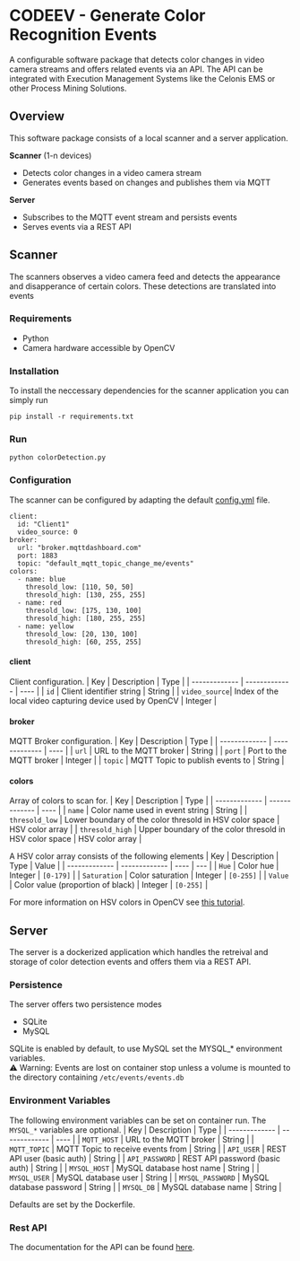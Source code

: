 # CODEEV - Generate Color Recognition Events 
A configurable software package that detects color changes in video camera streams and offers related events via an API. The API can be integrated with Execution Management Systems like the Celonis EMS or other Process Mining Solutions.

## Overview
This software package consists of a local scanner and a server application.

**Scanner** (1-n devices)
- Detects color changes in a video camera stream
- Generates events based on changes and publishes them via MQTT

**Server**
- Subscribes to the MQTT event stream and persists events
- Serves events via a REST API

## Scanner
The scanners observes a video camera feed and detects the appearance and disapperance of certain colors. These detections are translated into events
### Requirements
- Python
- Camera hardware accessible by OpenCV

### Installation
To install the neccessary dependencies for the scanner application you can simply run

`pip install -r requirements.txt`

### Run
`python colorDetection.py`

### Configuration
The scanner can be configured by adapting the default [config.yml](client/config.yml) file.
```
client:
  id: "Client1"
  video_source: 0
broker:
  url: "broker.mqttdashboard.com"
  port: 1883
  topic: "default_mqtt_topic_change_me/events"
colors:
  - name: blue
    thresold_low: [110, 50, 50]
    thresold_high: [130, 255, 255]
  - name: red
    thresold_low: [175, 130, 100]
    thresold_high: [180, 255, 255]
  - name: yellow
    thresold_low: [20, 130, 100]
    thresold_high: [60, 255, 255]
```

#### client
Client configuration.
| Key           | Description         | Type |
| ------------- | ------------- | ---- |
| `id`          | Client identifier string   | String |
| `video_source`| Index of the local video capturing device used by OpenCV  | Integer |

#### broker
MQTT Broker configuration.
| Key           | Description         | Type |
| ------------- | ------------- | ---- |
| `url`         | URL to the MQTT broker   | String |
| `port`        | Port to the MQTT broker  | Integer |
| `topic`       | MQTT Topic to publish events to  | String |
#### colors
Array of colors to scan for.
| Key               | Description         | Type |
| -------------     | ------------- | ---- |
| `name`            | Color name used in event string   | String |
| `thresold_low`    | Lower boundary of the color thresold in HSV color space | HSV color array |
| `thresold_high`   | Upper boundary of the color thresold in HSV color space | HSV color array |

A HSV color array consists of the following elements
| Key           | Description         | Type | Value |
| ------------- | ------------- | ---- | --- |
| `Hue`         | Color hue    | Integer | `[0-179]` |
| `Saturation`  | Color saturation   | Integer | `[0-255]` |
| `Value`       | Color value (proportion of black)  | Integer | `[0-255]` |

For more information on HSV colors in OpenCV see [this tutorial](https://docs.opencv.org/3.4/da/d97/tutorial_threshold_inRange.html).

## Server
The server is a dockerized application which handles the retreival and storage of color detection events and offers them via a REST API.

### Persistence
The server offers two persistence modes
- SQLite
- MySQL

SQLite is enabled by default, to use MySQL set the MYSQL_* environment variables.</br>
:warning: Warning: Events are lost on container stop unless a volume is mounted to the directory containing `/etc/events/events.db`
### Environment Variables
The following environment variables can be set on container run. The `MYSQL_*` variables are optional.
| Key               | Description         | Type |
| -------------     | -------------       | ---- |
| `MQTT_HOST`       | URL to the MQTT broker   | String |
| `MQTT_TOPIC`      | MQTT Topic to receive events from | String |
| `API_USER`        | REST API user (basic auth) | String |
| `API_PASSWORD`    | REST API password (basic auth) | String |
| `MYSQL_HOST`      | MySQL database host name | String |
| `MYSQL_USER`      | MySQL database user | String |
| `MYSQL_PASSWORD`  | MySQL database password | String |
| `MYSQL_DB`        | MySQL database name | String |

Defaults are set by the Dockerfile.

### Rest API
The documentation for the API can be found [here](https://documenter.getpostman.com/view/20818996/UyxbrVtB).

